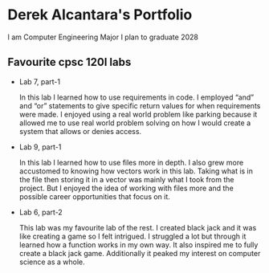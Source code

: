 
# Derek Alcantara's Portfolio

I am Computer Engineering Major I plan to graduate 2028

## Favourite cpsc 120l labs

* Lab 7, part-1

    In this lab I learned how to use requirements in code. I employed “and” and “or” statements to give specific return values for when requirements were made. I enjoyed using a real world problem like parking because it allowed me to use real world problem solving on how I would create a system that allows or denies access.

* Lab 9, part-1

    In this lab I learned how to use files more in depth. I also grew more accustomed to knowing how vectors work in this lab. Taking what is in the file then storing it in a vector was mainly what I took from the project. But I enjoyed the idea of working with files more and the possible career opportunities that focus on it.

* Lab 6, part-2

    This lab was my favourite lab of the rest. I created black jack and it was like creating a game so I felt intrigued. I struggled a lot but through it learned how a function works in my own way. It also inspired me to fully create a black jack game. Additionally it peaked my interest on computer science as a whole.